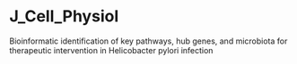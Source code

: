 # J_Cell_Physiol
Bioinformatic identification of key pathways, hub genes, and microbiota for therapeutic intervention in Helicobacter pylori infection
